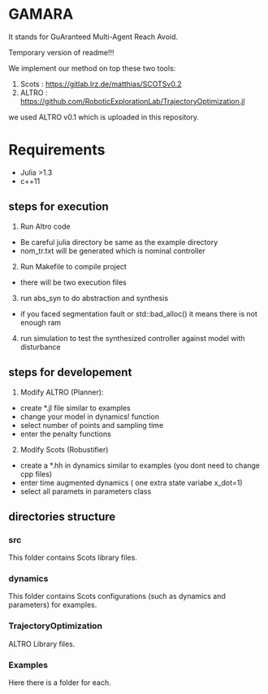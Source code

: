 # GAMARA
It stands for GuAranteed Multi-Agent Reach Avoid.

Temporary version of readme!!!



We implement our method on top these two tools:
1. Scots : https://gitlab.lrz.de/matthias/SCOTSv0.2
2. ALTRO : https://github.com/RoboticExplorationLab/TrajectoryOptimization.jl

we used ALTRO v0.1 which is uploaded in this repository.

# Requirements
* Julia >1.3
* c++11

## steps for execution
1. Run Altro code 
* Be careful julia directory be same as the example directory
* nom_tr.txt will be generated which is nominal controller

2. Run Makefile to compile project
* there will be two execution files
3. run abs_syn to do abstraction and synthesis
* if you faced segmentation fault or std::bad_alloc() it means there is not enough ram
4. run simulation to test the synthesized controller against model with disturbance



## steps for developement

1. Modify ALTRO (Planner):
* create *.jl file similar to examples
* change your model in dynamics! function
* select number of points and sampling time
* enter the penalty functions 

2. Modify Scots (Robustifier)
* create a *.hh in dynamics similar to examples (you dont need to change cpp files)
* enter time augmented dynamics ( one extra state variabe x_dot=1)
* select all paramets in parameters class

## directories structure

### src
This folder contains Scots library files. 
### dynamics
This folder contains Scots configurations (such as dynamics and parameters) for examples.
### TrajectoryOptimization
ALTRO Library files.
### Examples
Here there is a folder for each.  

